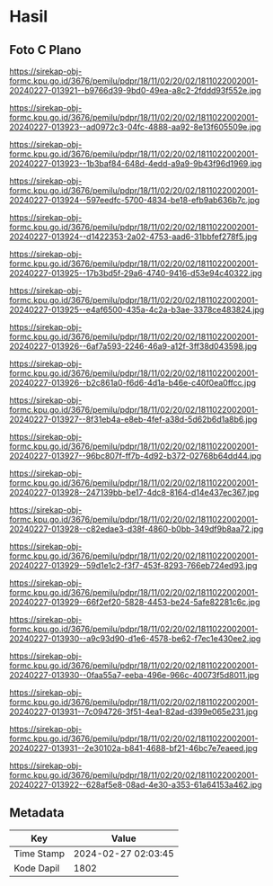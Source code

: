 # Hasil

## Foto C Plano

https://sirekap-obj-formc.kpu.go.id/3676/pemilu/pdpr/18/11/02/20/02/1811022002001-20240227-013921--b9766d39-9bd0-49ea-a8c2-2fddd93f552e.jpg

https://sirekap-obj-formc.kpu.go.id/3676/pemilu/pdpr/18/11/02/20/02/1811022002001-20240227-013923--ad0972c3-04fc-4888-aa92-8e13f605509e.jpg

https://sirekap-obj-formc.kpu.go.id/3676/pemilu/pdpr/18/11/02/20/02/1811022002001-20240227-013923--1b3baf84-648d-4edd-a9a9-9b43f96d1969.jpg

https://sirekap-obj-formc.kpu.go.id/3676/pemilu/pdpr/18/11/02/20/02/1811022002001-20240227-013924--597eedfc-5700-4834-be18-efb9ab636b7c.jpg

https://sirekap-obj-formc.kpu.go.id/3676/pemilu/pdpr/18/11/02/20/02/1811022002001-20240227-013924--d1422353-2a02-4753-aad6-31bbfef278f5.jpg

https://sirekap-obj-formc.kpu.go.id/3676/pemilu/pdpr/18/11/02/20/02/1811022002001-20240227-013925--17b3bd5f-29a6-4740-9416-d53e94c40322.jpg

https://sirekap-obj-formc.kpu.go.id/3676/pemilu/pdpr/18/11/02/20/02/1811022002001-20240227-013925--e4af6500-435a-4c2a-b3ae-3378ce483824.jpg

https://sirekap-obj-formc.kpu.go.id/3676/pemilu/pdpr/18/11/02/20/02/1811022002001-20240227-013926--6af7a593-2246-46a9-a12f-3ff38d043598.jpg

https://sirekap-obj-formc.kpu.go.id/3676/pemilu/pdpr/18/11/02/20/02/1811022002001-20240227-013926--b2c861a0-f6d6-4d1a-b46e-c40f0ea0ffcc.jpg

https://sirekap-obj-formc.kpu.go.id/3676/pemilu/pdpr/18/11/02/20/02/1811022002001-20240227-013927--8f31eb4a-e8eb-4fef-a38d-5d62b6d1a8b6.jpg

https://sirekap-obj-formc.kpu.go.id/3676/pemilu/pdpr/18/11/02/20/02/1811022002001-20240227-013927--96bc807f-ff7b-4d92-b372-02768b64dd44.jpg

https://sirekap-obj-formc.kpu.go.id/3676/pemilu/pdpr/18/11/02/20/02/1811022002001-20240227-013928--247139bb-be17-4dc8-8164-d14e437ec367.jpg

https://sirekap-obj-formc.kpu.go.id/3676/pemilu/pdpr/18/11/02/20/02/1811022002001-20240227-013928--c82edae3-d38f-4860-b0bb-349df9b8aa72.jpg

https://sirekap-obj-formc.kpu.go.id/3676/pemilu/pdpr/18/11/02/20/02/1811022002001-20240227-013929--59d1e1c2-f3f7-453f-8293-766eb724ed93.jpg

https://sirekap-obj-formc.kpu.go.id/3676/pemilu/pdpr/18/11/02/20/02/1811022002001-20240227-013929--66f2ef20-5828-4453-be24-5afe82281c6c.jpg

https://sirekap-obj-formc.kpu.go.id/3676/pemilu/pdpr/18/11/02/20/02/1811022002001-20240227-013930--a9c93d90-d1e6-4578-be62-f7ec1e430ee2.jpg

https://sirekap-obj-formc.kpu.go.id/3676/pemilu/pdpr/18/11/02/20/02/1811022002001-20240227-013930--0faa55a7-eeba-496e-966c-40073f5d8011.jpg

https://sirekap-obj-formc.kpu.go.id/3676/pemilu/pdpr/18/11/02/20/02/1811022002001-20240227-013931--7c094726-3f51-4ea1-82ad-d399e065e231.jpg

https://sirekap-obj-formc.kpu.go.id/3676/pemilu/pdpr/18/11/02/20/02/1811022002001-20240227-013931--2e30102a-b841-4688-bf21-46bc7e7eaeed.jpg

https://sirekap-obj-formc.kpu.go.id/3676/pemilu/pdpr/18/11/02/20/02/1811022002001-20240227-013922--628af5e8-08ad-4e30-a353-61a64153a462.jpg


## Metadata

| Key        | Value               |
| ---------- | ------------------- |
| Time Stamp | 2024-02-27 02:03:45 |
| Kode Dapil | 1802                |



